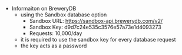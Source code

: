 - Informaiton on BreweryDB
    - using the Sandbox database option
        - Sandbox URL: https://sandbox-api.brewerydb.com/v2/
        - Sandbox Key: d9d7c24e535c3576e57a73e1d4093273
        - Requests: 10,000/day
    - it is required to use the sandbox key for every database request
    - the key acts as a password
